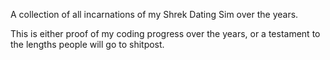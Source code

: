 A collection of all incarnations of my Shrek Dating Sim over the years.  

This is either proof of my coding progress over the years, or a testament to the lengths people will go to shitpost.
